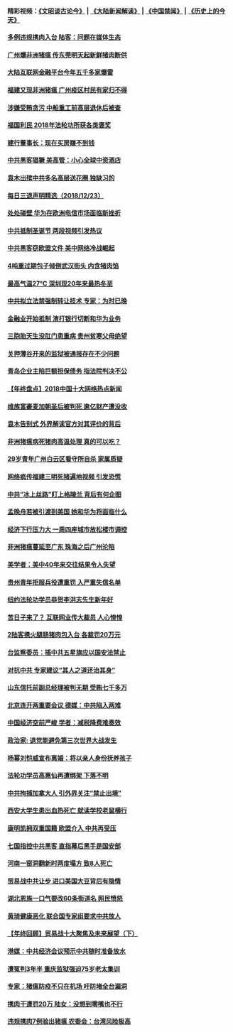 #### 精彩视频：[《文昭谈古论今》](https://github.com/gfw-breaker/wenzhao/blob/master/README.md?t=12241230) | [《大陆新闻解读》](https://github.com/gfw-breaker/ntdtv-comedy/blob/master/README.md?t=12241230) | [《中国禁闻》](https://github.com/gfw-breaker/ntdtv-news/blob/master/README.md?t=12241230) | [《历史上的今天》](https://github.com/gfw-breaker/today-in-history/blob/master/README.md?t=12241230) 


#### [多例违规携肉入台 陆客：问题在媒体生态](../pages/nsc413/n10930058.md?t=12241230) 

#### [广州爆非洲猪瘟 传东莞明天起新鲜猪肉断供](../pages/nsc413/n10929876.md?t=12241230) 

#### [大陆互联网金融平台今年五千多家爆雷](../pages/nsc413/n10929352.md?t=12241230) 

#### [福建又现非洲猪瘟 广州疫区村民有家归不得](../pages/nsc413/n10929511.md?t=12241230) 

#### [涉嫌受贿贪污 中船重工前高层退休后被查](../pages/nsc413/n10929300.md?t=12241230) 

#### [福国利民 2018年法轮功所获各类褒奖](../pages/nsc413/n10921963.md?t=12241230) 

#### [建行董事长：现在买房赚不到钱](../pages/nsc413/n10929292.md?t=12241230) 

#### [中共黑客猖獗 美高管：小心全球中资酒店](../pages/nsc413/n10929251.md?t=12241230) 

#### [袁木出殡中共多名高层送花圈 独缺习的](../pages/nsc413/n10929203.md?t=12241230) 

#### [每日三退声明精选（2018/12/23）](../pages/nsc413/n10929260.md?t=12241230) 

#### [处处碰壁 华为在欧洲电信市场面临新挫折](../pages/nsc413/n10929057.md?t=12241230) 

#### [中共抵制圣诞节 两段视频引发热议](../pages/nsc413/n10928932.md?t=12241230) 

#### [中共黑客窃欧盟文件 美中网络冷战崛起](../pages/nsc413/n10928801.md?t=12241230) 

#### [4吨重过期包子倾倒武汉街头 内含猪肉馅](../pages/nsc413/n10928817.md?t=12241230) 

#### [最高气温27℃ 深圳现20年来最热冬至](../pages/nsc413/n10928721.md?t=12241230) 

#### [中共拟立法禁强制转让技术 专家：为时已晚](../pages/nsc413/n10928679.md?t=12241230) 

#### [金融业开始抵制 渣打银行切断和华为业务](../pages/nsc413/n10927990.md?t=12241230) 

#### [三胞胎天生没肛门患重病 贵州贫寒父母绝望](../pages/nsc413/n10928626.md?t=12241230) 

#### [关押薄谷开来的监狱被通报存在不少问题](../pages/nsc413/n10928509.md?t=12241230) 

#### [青岛企业主陷巨额担保债务 指法院判决不公](../pages/nsc413/n10926829.md?t=12241230) 

#### [【年终盘点】2018中国十大网络热点新闻](../pages/nsc413/n10909735.md?t=12241230) 

#### [维族富豪麦加朝圣后被判死 逾亿财产遭没收](../pages/nsc413/n10928428.md?t=12241230) 

#### [袁木告别式 外界解读官方对其评价的背后](../pages/nsc413/n10928446.md?t=12241230) 


#### [非洲猪瘟病死猪肉高温处理 真的可以吃？](../pages/nsc413/n10923662.md?t=12241230) 

#### [29岁青年广州白云区看守所自杀 家属质疑](../pages/nsc413/n10928071.md?t=12241230) 

#### [网络疯传福建三明死猪遍地视频 引发恐慌](../pages/nsc413/n10928092.md?t=12241230) 

#### [中共“冰上丝路”盯上格陵兰 背后有何企图](../pages/nsc413/n10926007.md?t=12241230) 

#### [孟晚舟若被引渡到美国 她和华为将面临什么](../pages/nsc413/n10927282.md?t=12241230) 

#### [经济下行压力大 一周四座城市放松楼市调控](../pages/nsc413/n10927579.md?t=12241230) 

#### [非洲猪瘟蔓延至广东 珠海之后广州沦陷](../pages/nsc413/n10927799.md?t=12241230) 

#### [美学者：美中40年来交往结果令人失望](../pages/nsc413/n10927569.md?t=12241230) 

#### [贵州青年拒服兵役遭重罚 入严重失信名单](../pages/nsc413/n10927494.md?t=12241230) 

#### [纽约法轮功学员恭贺李洪志先生新年好](../pages/nsc413/n10927429.md?t=12241230) 

#### [苦日子来了？ 互联网业传大裁员 人心惶惶](../pages/nsc413/n10927580.md?t=12241230) 

#### [2陆客携火腿肠猪肉包入台 各裁罚20万元](../pages/nsc413/n10927521.md?t=12241230) 

#### [台监察委员：插中共五星旗应以国安法禁止](../pages/nsc413/n10927467.md?t=12241230) 

#### [对抗中共 专家建议“其人之道还治其身”](../pages/nsc413/n10927398.md?t=12241230) 

#### [山东信托前副总经理被判无期 受贿七千多万](../pages/nsc413/n10926054.md?t=12241230) 

#### [北京连开两重要会议 德媒：中共陷入两难](../pages/nsc413/n10927107.md?t=12241230) 

#### [中国经济空前严峻 学者：减税降费难奏效](../pages/nsc413/n10927283.md?t=12241230) 

#### [政治家: 退党能避免第三次世界大战发生](../pages/nsc413/n10923226.md?t=12241230) 

#### [杨幂刘恺威宣布离婚：将以亲人身份抚养孩子](../pages/nsc413/n10927058.md?t=12241230) 

#### [法轮功学员高惠仙再遭绑架 下落不明](../pages/nsc413/n10926957.md?t=12241230) 

#### [中共拘捕加拿大人 引外界关注“禁止出境”](../pages/nsc413/n10927145.md?t=12241230) 

#### [西安大学生患出血热死亡 就读学校老鼠横行](../pages/nsc413/n10927133.md?t=12241230) 

#### [康明凯拥双重国籍 欧盟介入 中共再受压](../pages/nsc413/n10926972.md?t=12241230) 

#### [七国指控中共黑客 直指幕后黑手是国安部](../pages/nsc413/n10927012.md?t=12241230) 

#### [河南一窑洞翻新时两度塌方 致8人死亡](../pages/nsc413/n10926608.md?t=12241230) 

#### [贸易战中共让步 进口美国大豆背后有隐情](../pages/nsc413/n10926585.md?t=12241230) 

#### [湖北恩施一口气要改60条街道名 网民愤怒](../pages/nsc413/n10926688.md?t=12241230) 

#### [黄琦健康恶化 联合国专家组要求中共放人](../pages/nsc413/n10926947.md?t=12241230) 

#### [【年终回顾】贸易战十大聚焦及未来展望（下）](../pages/nsc413/n10918534.md?t=12241230) 


#### [港媒：中共经济会议预示中共随时准备放水](../pages/nsc413/n10926229.md?t=12241230) 

#### [遭冤判3年半 重庆监狱强迫75岁老太集训](../pages/nsc413/n10924875.md?t=12241230) 

#### [专家：猪瘟防疫不只在机场 吁防堵全台漏洞](../pages/nsc413/n10926497.md?t=12241230) 

#### [携肉干遭罚20万 陆女：没想到零嘴也不行](../pages/nsc413/n10926356.md?t=12241230) 

#### [违规携肉7例验出猪瘟 农委会：台湾风险极高](../pages/nsc413/n10926361.md?t=12241230) 

